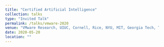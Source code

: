 ```yaml
---
title: "Certified Artificial Intelligence"
collection: talks
type: "Invited Talk"
permalink: /talks/vmware-2020
venue: "VMware Research, UIUC, Cornell, Rice, NYU, MIT, Georgia Tech, Tel Aviv University"
date: 2020-05-20
location: ""
---
```


